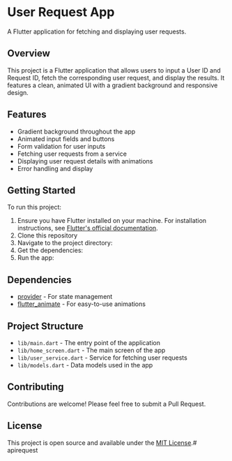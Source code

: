 # User Request App

A Flutter application for fetching and displaying user requests.

## Overview

This project is a Flutter application that allows users to input a User ID and Request ID, fetch the corresponding user request, and display the results. It features a clean, animated UI with a gradient background and responsive design.

## Features

- Gradient background throughout the app
- Animated input fields and buttons
- Form validation for user inputs
- Fetching user requests from a service
- Displaying user request details with animations
- Error handling and display

## Getting Started

To run this project:

1. Ensure you have Flutter installed on your machine. For installation instructions, see [Flutter's official documentation](https://flutter.dev/docs/get-started/install).
2. Clone this repository
3. Navigate to the project directory:
4. Get the dependencies:
5. Run the app:

## Dependencies

- [provider](https://pub.dev/packages/provider) - For state management
- [flutter_animate](https://pub.dev/packages/flutter_animate) - For easy-to-use animations

## Project Structure

- `lib/main.dart` - The entry point of the application
- `lib/home_screen.dart` - The main screen of the app
- `lib/user_service.dart` - Service for fetching user requests
- `lib/models.dart` - Data models used in the app

## Contributing

Contributions are welcome! Please feel free to submit a Pull Request.

## License

This project is open source and available under the [MIT License](LICENSE).#   a p i r e q u e s t  
 